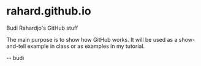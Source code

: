 # rahard.github.io
Budi Rahardjo's GitHub stuff

The main purpose is to show how GitHub works. It will be used as a show-and-tell example in class or as examples in my tutorial.


-- budi
